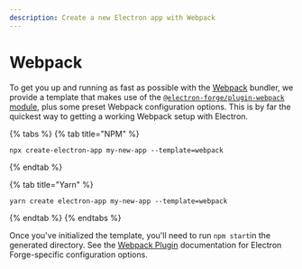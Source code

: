```yaml
---
description: Create a new Electron app with Webpack
---
```


# Webpack

To get you up and running as fast as possible with the [Webpack](https://webpack.js.org) bundler, we provide a template that makes use of the [`@electron-forge/plugin-webpack` module](../config/plugins/webpack.md), plus some preset Webpack configuration options.  This is by far the quickest way to getting a working Webpack setup with Electron.

{% tabs %}
{% tab title="NPM" %}
```
npx create-electron-app my-new-app --template=webpack
```
{% endtab %}

{% tab title="Yarn" %}
```
yarn create electron-app my-new-app --template=webpack
```
{% endtab %}
{% endtabs %}

Once you've initialized the template, you'll need to run `npm start`in the generated directory. See the [Webpack Plugin](../config/plugins/webpack.md) documentation for Electron Forge-specific configuration options.

